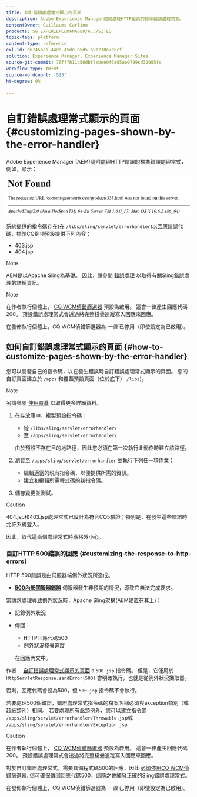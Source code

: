 ```yaml
---
title: 自訂錯誤處理常式顯示的頁面
description: Adobe Experience Manager隨附處理HTTP錯誤的標準錯誤處理常式。
contentOwner: Guillaume Carlino
products: SG_EXPERIENCEMANAGER/6.5/SITES
topic-tags: platform
content-type: reference
exl-id: d6745baa-44da-45dd-b5d5-a9b218e7e8cf
solution: Experience Manager, Experience Manager Sites
source-git-commit: 76fffb11c56dbf7ebee9f6805ae0799cd32985fe
workflow-type: tm+mt
source-wordcount: '525'
ht-degree: 0%

---
```


# 自訂錯誤處理常式顯示的頁面{#customizing-pages-shown-by-the-error-handler}

Adobe Experience Manager (AEM)隨附處理HTTP錯誤的標準錯誤處理常式，例如，顯示：

![chlimage_1-67](assets/chlimage_1-67a.png)

系統提供的指令碼存在(在 `/libs/sling/servlet/errorhandler`)以回應錯誤代碼，標準CQ例項預設提供下列內容：

* 403.jsp
* 404.jsp

>[!NOTE]
>
>AEM是以Apache Sling為基礎。 因此，請參閱 [錯誤處理](https://sling.apache.org/documentation/the-sling-engine/errorhandling.html) 以取得有關Sling錯誤處理的詳細資訊。

>[!NOTE]
>
>在作者執行個體上， [CQ WCM偵錯篩選器](/help/sites-deploying/osgi-configuration-settings.md) 預設為啟用。 這會一律產生回應代碼200。 預設錯誤處理常式會透過將完整棧疊追蹤寫入回應來回應。
>
>在發佈執行個體上，CQ WCM偵錯篩選器為 *一直* 已停用（即使設定為已啟用）。

## 如何自訂錯誤處理常式顯示的頁面 {#how-to-customize-pages-shown-by-the-error-handler}

您可以開發自己的指令碼，以在發生錯誤時自訂錯誤處理常式顯示的頁面。 您的自訂頁面建立於 `/apps` 和覆蓋預設頁面（位於底下） `/libs`)。

>[!NOTE]
>
>另請參閱 [使用覆蓋](/help/sites-developing/overlays.md) 以取得更多詳細資料。

1. 在存放庫中，複製預設指令碼：

   * 從 `/libs/sling/servlet/errorhandler/`
   * 至 `/apps/sling/servlet/errorhandler/`

   由於預設不存在目的地路徑，因此您必須在第一次執行此動作時建立該路徑。

1. 瀏覽至 `/apps/sling/servlet/errorhandler` 並執行下列任一項作業：

   * 編輯適當的現有指令碼，以便提供所需的資訊。
   * 建立和編輯所需程式碼的新指令碼。

1. 儲存變更並測試。

>[!CAUTION]
>
>404.jsp和403.jsp處理常式已設計為符合CQ5驗證；特別是，在發生這些錯誤時允許系統登入。
>
>因此，取代這兩個處理常式時應格外小心。

### 自訂HTTP 500錯誤的回應 {#customizing-the-response-to-http-errors}

HTTP 500錯誤是由伺服器端例外狀況所造成。

* **[500內部伺服器錯誤](https://www.w3.org/Protocols/rfc2616/rfc2616-sec10.html)**
伺服器發生非預期的情況，導致它無法完成要求。

當請求處理導致例外狀況時，Apache Sling架構(AEM建置在其上)：

* 記錄例外狀況
* 傳回：

   * HTTP回應代碼500
   * 例外狀況棧疊追蹤

  在回應內文中。

作者： [自訂錯誤處理常式顯示的頁面](#how-to-customize-pages-shown-by-the-error-handler) a `500.jsp` 指令碼。 但是，它僅用於 `HttpServletResponse.sendError(500)` 會明確執行，也就是從例外狀況擷取器。

否則，回應代碼會設為500，但 `500.jsp` 指令碼不會執行。

若要處理500個錯誤，錯誤處理常式指令碼的檔案名稱必須與exception類別（或超級類別）相同。 若要處理所有此類例外，您可以建立指令碼 `/apps/sling/servlet/errorhandler/Throwable.js`p或 `/apps/sling/servlet/errorhandler/Exception.jsp`.

>[!CAUTION]
>
>在作者執行個體上， [CQ WCM偵錯篩選器](/help/sites-deploying/osgi-configuration-settings.md) 預設為啟用。 這會一律產生回應代碼200。 預設錯誤處理常式會透過將完整棧疊追蹤寫入回應來回應。
>
>對於自訂錯誤處理常式，需要具備程式碼500的回應，因此 [必須停用CQ WCM偵錯篩選器](/help/sites-deploying/osgi-configuration-settings.md). 這可確保傳回回應代碼500，這隨之會觸發正確的Sling錯誤處理常式。
>
>在發佈執行個體上，CQ WCM偵錯篩選器為 *一直* 已停用（即使設定為已啟用）。
